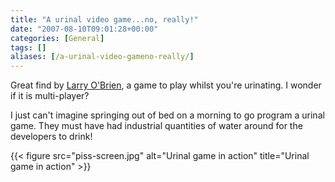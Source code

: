 ```yaml
---
title: "A urinal video game...no, really!"
date: "2007-08-10T09:01:28+00:00"
categories: [General]
tags: []
aliases: [/a-urinal-video-gameno-really/]
---
```


Great find by [Larry O'Brien](http://www.knowing.net/), a game to play whilst you're urinating. I wonder if it is multi-player?

I just can't imagine springing out of bed on a morning to go program a urinal game. They must have had industrial quantities of water around for the developers to drink!

{{< figure src="piss-screen.jpg" alt="Urinal game in action" title="Urinal game in action" >}}
